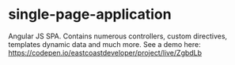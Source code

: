 # single-page-application
Angular JS SPA. Contains numerous controllers, custom directives, templates dynamic data and much more. See a demo here: https://codepen.io/eastcoastdeveloper/project/live/ZgbdLb
